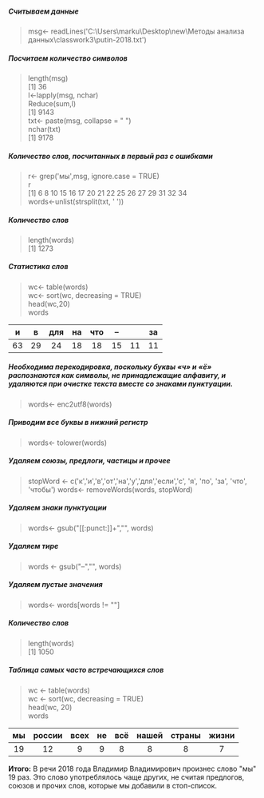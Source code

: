 ##### Считываем данные
> msg<- readLines('C:\\Users\\marku\\Desktop\\new\\Методы анализа данных\\classwork3\\putin-2018.txt')  
##### Посчитаем количество символов
> length(msg)  
[1] 36  
> l<-lapply(msg, nchar)  
> Reduce(sum,l)  
[1] 9143  
> txt<- paste(msg, collapse = " ")  
> nchar(txt)  
[1] 9178
##### Количество слов, посчитанных в первый раз с ошибками
> r<- grep('мы',msg, ignore.case = TRUE)  
> r  
 [1]  6  8 10 15 16 17 20 21 22 25 26 27 29 31 32 34  
> words<-unlist(strsplit(txt, ' '))
##### Количество слов
> length(words)  
[1] 1273
##### Статистика слов
> wc<- table(words)  
> wc<- sort(wc, decreasing = TRUE)  
> head(wc,20)  
words  

| и | в | для | на | что | – |   | за |
|:-:|:-:|:-:|:-:|:-:|:-:|:-:|:-:|
| 63 | 29 |  24 | 18  | 18  | 15  | 11 | 11 | 

##### Необходима перекодировка, поскольку буквы «ч» и «ё» распознаются как символы, не принадлежащие алфавиту, и удаляются при очистке текста вместе со знаками пунктуации.
> words<- enc2utf8(words)
##### Приводим все буквы в нижний регистр
> words<- tolower(words)  
##### Удаляем союзы, предлоги, частицы и прочее
> stopWord <- c('к','и','в','от','на','у','для','если','с', 'я', 'по', 'за', 'что', 'чтобы')
> words<- removeWords(words, stopWord)
##### Удаляем знаки пунктуации
> words<- gsub("[[:punct:]]+","", words)
##### Удаляем тире
> words <- gsub("–","", words)
##### Удаляем пустые значения
> words<- words[words != ""]
##### Количество слов
> length(words)  
[1] 1050
##### Таблица самых часто встречающихся слов
> wc <- table(words)  
> wc <- sort(wc, decreasing = TRUE)  
> head(wc, 20)  
words  

| мы | россии | всех | не | всё | нашей | страны | жизни | 
|:-:|:-:|:-:|:-:|:-:|:-:|:-:|:-:|
| 19 |  12 |  9 | 9  | 8  | 8  | 8 | 7 | 

**Итого:** 
В речи 2018 года Владимир Владимирович произнес слово "мы" 19 раз. Это слово употреблялось чаще других, не считая предлогов, союзов и прочих слов, которые мы добавили в стоп-список.
